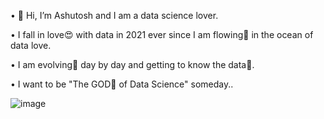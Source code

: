 •	👋 Hi, I’m Ashutosh and I am a data science lover.

•	I fall in love😍 with data in 2021 ever since I am flowing🌊 in the ocean of data love.

•	I am evolving💪 day by day and getting to know the data🧐.

•	I want to be "The GOD🤩 of Data Science" someday..

![image](https://github.com/ashutoshnagdeve/ashutoshnagdeve/assets/144604783/f7335c9e-890e-43db-96ec-c2a6d9be1f5d)
